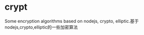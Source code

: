 # crypt
Some encryption algorithms based on nodejs, crypto, elliptic.基于nodejs,crypto,elliptic的一些加密算法

